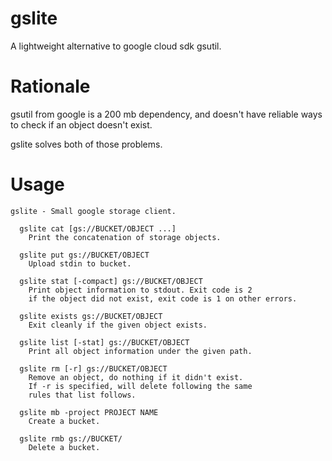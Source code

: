 # gslite

A lightweight alternative to google cloud sdk gsutil.

# Rationale

gsutil from google is a 200 mb dependency, and doesn't have reliable ways to
check if an object doesn't exist.

gslite solves both of those problems.

# Usage

```
gslite - Small google storage client.

  gslite cat [gs://BUCKET/OBJECT ...]
    Print the concatenation of storage objects.

  gslite put gs://BUCKET/OBJECT
    Upload stdin to bucket.

  gslite stat [-compact] gs://BUCKET/OBJECT
    Print object information to stdout. Exit code is 2
    if the object did not exist, exit code is 1 on other errors.

  gslite exists gs://BUCKET/OBJECT
    Exit cleanly if the given object exists.

  gslite list [-stat] gs://BUCKET/OBJECT
    Print all object information under the given path.

  gslite rm [-r] gs://BUCKET/OBJECT
    Remove an object, do nothing if it didn't exist.
    If -r is specified, will delete following the same
    rules that list follows.

  gslite mb -project PROJECT NAME
    Create a bucket.

  gslite rmb gs://BUCKET/
    Delete a bucket.
```